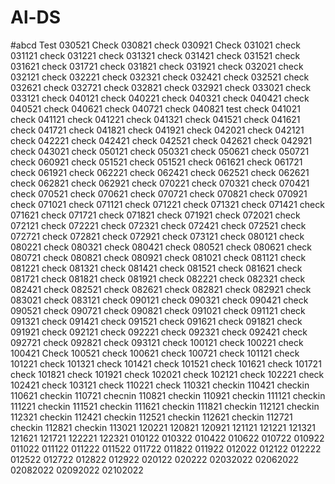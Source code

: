 # Al-DS
#abcd
Test 030521
Check 030821
check 030921
Check 031021
check 031121
check 031221
check 031321
check 031421
check 031521
check 031621
check 031721
check 031821
check 031921
check 032021
check 032121
check 032221
check 032321
check 032421
check 032521
check 032621
check 032721
check 032821
check 032921
check 033021
check 033121
check 040121
check 040221
check 040321
check 040421
check 040521
check 040621
check 040721
check 040821
test
check 041021
check 041121
check 041221
check 041321
check 041521
check 041621
check 041721
check 041821
check 041921
check 042021
check 042121
check 042221
check 042421
check 042521
check 042621
check 042921
check 043021
check 050121
check 050321
check 050621
check 050721
check 060921
check 051521
check 051521
check 061621
check 061721
check 061921
check 062221
check 062421
check 062521
check 062621
check 062821
check 062921
check 070221
check 070321
check 070421
check 070521
check 070621
check 070721
check 070821
check 070921
check 071021
check 071121
check 071221
check 071321
check 071421
check 071621
check 071721
check 071821
check 071921
check 072021
check 072121
check 072221
check 072321
check 072421
check 072521
check 072721
check 072821
check 072921
check 073121
check 080121
check 080221
check 080321
check 080421
check 080521
check 080621
check 080721
check 080821
check 080921
check 081021
check 081121
check 081221
check 081321
check 081421
check 081521
check 081621
check 081721
check 081821
check 081921
check 082221
check 082321
check 082421
check 082521
check 082621
check 082821
check 082921
check 083021
check 083121
check 090121
check 090321
check 090421
check 090521
check 090721
check 090821
check 091021
check 091121
check 091321
check 091421
check 091521
check 091621
check 091821
check 091921
check 092121
check 092221
check 092321
check 092421
check 092721
check 092821
check 093121
check 100121
check 100221
check 100421
Check 100521
check 100621
check 100721
check 101121
check 101221
check 101321
check 101421
check 101521
check 101621
check 101721
check 101821
check 101921
check 102021
check 102121
check 102221
check 102421
check 103121
check 110221
check 110321
checkin 110421
checkin 110621
checkin 110721
checnin 110821
checkin 110921
checkin 111121
checkin 111221
checkin 111521
checkin 111621
checkin 111821
checkin 112121
checkin 112321
checkin 112421
checkin 112521
checkin 112621
checkin 112721
checkin 112821
checkin 113021
120221
120821
120921
121121
121221
121321
121621
121721
122221
122321
010122
010322
010422
010622
010722
010922
011022
011122
011222
011522
011722
011822
011922
012022
012122
012222
012522
012722
012822
012922
020122
020222
02032022
02062022
02082022
02092022
02102022
